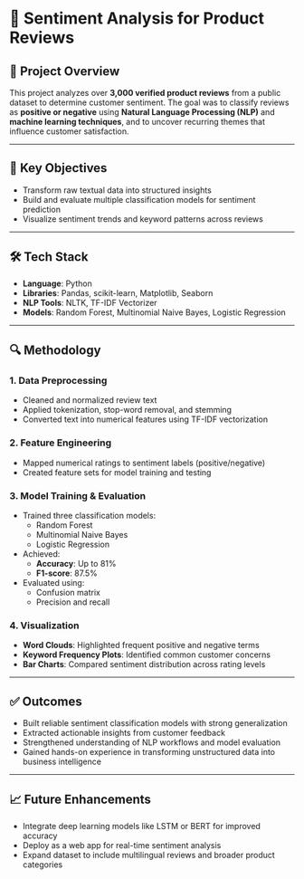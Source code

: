 # 📝 Sentiment Analysis for Product Reviews

## 📌 Project Overview  
This project analyzes over **3,000 verified product reviews** from a public dataset to determine customer sentiment. The goal was to classify reviews as **positive or negative** using **Natural Language Processing (NLP)** and **machine learning techniques**, and to uncover recurring themes that influence customer satisfaction.

---

## 🧠 Key Objectives  
- Transform raw textual data into structured insights  
- Build and evaluate multiple classification models for sentiment prediction  
- Visualize sentiment trends and keyword patterns across reviews  

---

## 🛠️ Tech Stack  
- **Language**: Python  
- **Libraries**: Pandas, scikit-learn, Matplotlib, Seaborn  
- **NLP Tools**: NLTK, TF-IDF Vectorizer  
- **Models**: Random Forest, Multinomial Naive Bayes, Logistic Regression  

---

## 🔍 Methodology  

### 1. Data Preprocessing  
- Cleaned and normalized review text  
- Applied tokenization, stop-word removal, and stemming  
- Converted text into numerical features using TF-IDF vectorization  

### 2. Feature Engineering  
- Mapped numerical ratings to sentiment labels (positive/negative)  
- Created feature sets for model training and testing  

### 3. Model Training & Evaluation  
- Trained three classification models:  
  - Random Forest  
  - Multinomial Naive Bayes  
  - Logistic Regression  
- Achieved:  
  - **Accuracy**: Up to 81%  
  - **F1-score**: 87.5%  
- Evaluated using:  
  - Confusion matrix  
  - Precision and recall  

### 4. Visualization  
- **Word Clouds**: Highlighted frequent positive and negative terms  
- **Keyword Frequency Plots**: Identified common customer concerns  
- **Bar Charts**: Compared sentiment distribution across rating levels  

---

## ✅ Outcomes  
- Built reliable sentiment classification models with strong generalization  
- Extracted actionable insights from customer feedback  
- Strengthened understanding of NLP workflows and model evaluation  
- Gained hands-on experience in transforming unstructured data into business intelligence  

---

## 📈 Future Enhancements  
- Integrate deep learning models like LSTM or BERT for improved accuracy  
- Deploy as a web app for real-time sentiment analysis  
- Expand dataset to include multilingual reviews and broader product categories  
